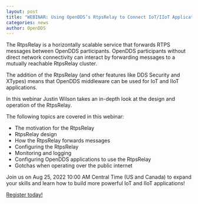```yaml
---
layout: post
title: "WEBINAR: Using OpenDDS’s RtpsRelay to Connect IoT/IIoT Applications"
categories: news
author: OpenDDS
---
```

The RtpsRelay is a horizontally scalable service that forwards RTPS messages between OpenDDS participants. OpenDDS participants without direct network connectivity can interact by forwarding messages to a mutually reachable RtpsRelay cluster.

The addition of the RtpsRelay (and other features like DDS Security and XTypes) means that OpenDDS middleware can be used for IoT and IIoT applications.

In this webinar Justin Wilson takes an in-depth look at the design and operation of the RtpsRelay.

The following topics are covered in this webinar:

* The motivation for the RtpsRelay
* RtpsRelay design
* How the RtpsRelay forwards messages
* Configuring the RtpsRelay
* Monitoring and logging
* Configuring OpenDDS applications to use the RtpsRelay
* Gotchas when operating over the public internet

Join us on Aug 25, 2022 10:00 AM Central Time (US and Canada) to expand your skills and learn how to build more powerful IoT and IIoT applications!

[Register today!](https://us02web.zoom.us/webinar/register/9716595432101/WN_Es166sb1QgK9R_AGlroICg)

